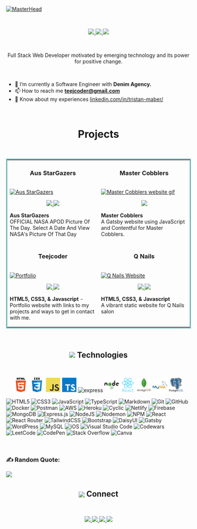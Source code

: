 [![MasterHead](https://i.postimg.cc/CKjVvWk2/Tristan-Maber.jpg)](https://teejcoder.netlify.app/)

<br>

<p align="center">
  <a href="https://teejcoder.netlify.app/" target="_blank">
    <img src="https://img.shields.io/static/v1?label=|&amp;message=PORTFOLIO&amp;color=23555f&amp;style=for-the-badge&amp;logo=html5&amp;logo-color=white" style="max-width: 100%;">
  <a href="https://www.linkedin.com/in/tristan-maber" target="_blank">
    <img src="https://img.shields.io/static/v1?label=|&amp;message=LINKEDIN&amp;color=cdf998&amp;style=for-the-badge&amp;logo=linkedin&amp;logo-color=white" style="max-width: 100%;">
  </a>
  <a href="https://twitter.com/teejcoder" target="_blank">
    <img src="https://img.shields.io/static/v1?label=|&amp;message=TWITTER&amp;color=23555f&amp;style=for-the-badge&amp;logo=twitter&amp;logo-color=white" style="max-width: 100%;">
  </a>
</p>
  
<br>
<p align="center"> Full Stack Web Developer motivated by emerging technology and its power for positive change. </p>
<br>

- 🌱 I’m currently a Software Engineer with **Denim Agency.**
- 📫 How to reach me **teejcoder@gmail.com**
- 📄 Know about my experiences [linkedin.com/in/tristan-maber/](https://www.linkedin.com/in/tristan-maber/)

<br>

<h1 align="center">Projects</h1>
<br>
<table bordercolor="#66b2b2">
  
  <tr>
    <td width="50%" valign="top">
      <h3 align="center">Aus StarGazers</h3>
        <br />
        <a target="_blank" href="https://aus-stargazers.netlify.app/">
            <img src="https://media.giphy.com/media/FGPakXFd8XNsr62HHI/giphy.gif" width="100%" height="250" alt="Aus StarGazers"/>
        </a>
        <br />
        <p align="center">
          
  <a href="https://github.com/teejcoder/AusStarGazers" target="_blank">
    <img src="https://img.shields.io/static/v1?label=|&message=REPO&color=23555f&style=flat&logo=github&logo-color=white"/>
  </a>  
  <a href="https://aus-stargazers.netlify.app/" target="_blank">
    <img src="https://img.shields.io/static/v1?label=|&message=WEBSITE&color=cdf998&style=flat&logo=wordpress&logo-color=white"/>
  </a>
      </p>
        <p><strong>Aus StarGazers</strong><br>OFFICIAL NASA APOD Picture Of The Day. Select A Date And View NASA's Picture Of That Day </p>
    </td>
    
<td width="50%" valign="top">
      <h3 align="center">Master Cobblers</h3>
        <br />
        <a target="_blank" href="https://mastercobblers.com.au/">
            <img src="https://i.giphy.com/J7qjtiJMNJeNyHr97D.webp" width="100%" height="250" alt="Master Cobblers website gif"/>
        </a>
        <br />
        <p align="center">
          
  <a href="https://whatstheteablog.cyclic.app" target="_blank">
    <img src="https://img.shields.io/static/v1?label=|&message=WEBSITE&color=cdf998&style=flat&logo=wordpress&logo-color=white"/>
  </a>
      </p>
        <p><strong>Master Cobblers</strong> <br>
      A Gatsby website using JavaScript and Contentful for Master Cobblers.</p>
    </td>
  </tr>
  
 
  <tr>
    <td width="50%" valign="top">
      <h3 align="center">Teejcoder</h3>
      <br />
        <a target="_blank" href="https://teejcoder.netlify.app/">
          <img src="https://media.giphy.com/media/qStcKW33t8LOQxF3Tg/giphy.gif" width="100%" height="250" alt="Portfolio"/>
        </a>
      <br />
        <p align="center">
  <a href="" target="_blank">
    <img src="https://img.shields.io/static/v1?label=|&message=REPO&color=23555f&style=flat&logo=github&logo-color=white"/>
  </a>
  <a href="https://media.giphy.com/media/qStcKW33t8LOQxF3Tg/giphy.gif" target="_blank">
    <img src="https://img.shields.io/static/v1?label=|&message=WEBSITE&color=cdf998&style=flat&logo=wordpress&logo-color=white"/>
  </a>
      </p>
        <p><strong>HTML5, CSS3, & Javascript</strong> - Portfolio website with links to my projects and ways to get in contact with me.</p>
    </td>
    <td width="50%" valign="top">
      <h3 align="center">Q Nails</h3>
        <br />
        <a target="_blank" href="https://qnailscanelands.netlify.app/">
          <img src="https://media.giphy.com/media/Ra6nMGaKp7rmzQ3whh/giphy.gif" width="100%" height="250" alt="Q Nails Website"/>
        </a>
        <br />
        <p align="center">
          
  <a href="" target="_blank">
    <img src="https://img.shields.io/static/v1?label=|&message=REPO&color=23555f&style=flat&logo=github&logo-color=white"/>
  </a>
  <a href="https://qnailscanelands.netlify.app/" target="_blank">
    <img src="https://img.shields.io/static/v1?label=|&message=WEBSITE&color=cdf998&style=flat&logo=wordpress&logo-color=white"/>
  </a>
      </p>
        <p><strong>HTML5, CSS3, & Javascript</strong><br> A vibrant static website for Q Nails salon</p>
    </td>
  </tr>
</table> 
<br> 




<h2 align="center">
  <img src="https://media.giphy.com/media/j2pOGeGYKe2xCCKwfi/giphy.gif" width="40"> Technologies
</h2>
<br>

<p align="center"> 

  <img src="https://raw.githubusercontent.com/devicons/devicon/master/icons/html5/html5-original-wordmark.svg" alt="html5" width="40" height="40"/>
  <img src="https://raw.githubusercontent.com/devicons/devicon/master/icons/css3/css3-original-wordmark.svg" alt="css3" width="40" height="40" />
  <img src="https://raw.githubusercontent.com/devicons/devicon/master/icons/javascript/javascript-original.svg" alt="javascript" width="40" height="40"/> 
  <img src="https://github.com/devicons/devicon/blob/master/icons/typescript/typescript-plain.svg" width="40" height="40" />
  <img src="https://raw.github.com/devicons/devicon/blob/master/icons/express/express-original-wordmark.svg" alt="express" width="40" height="40"/>
  <img src="https://raw.githubusercontent.com/devicons/devicon/master/icons/nodejs/nodejs-original-wordmark.svg" alt="nodejs" width="40" height="40"/>
  <img src="https://raw.githubusercontent.com/devicons/devicon/master/icons/react/react-original-wordmark.svg" alt="react" width="40" height="40"/>
  <img src="https://raw.githubusercontent.com/devicons/devicon/master/icons/mongodb/mongodb-original-wordmark.svg" alt="mongodb" width="40" height="40"/> 
  <img src="https://raw.githubusercontent.com/devicons/devicon/master/icons/mysql/mysql-original-wordmark.svg" alt="mysql" width="40" height="40"/>
  <img src="https://raw.githubusercontent.com/devicons/devicon/master/icons/postgresql/postgresql-original-wordmark.svg" alt="postgresql" width="40" height="40"/>

  
  <br>
  
![HTML5](https://img.shields.io/badge/html5-%23E34F26.svg?style=for-the-badge&logo=html5&logoColor=white) 
![CSS3](https://img.shields.io/badge/css3-%231572B6.svg?style=for-the-badge&logo=css3&logoColor=white) 
![JavaScript](https://img.shields.io/badge/javascript-%23323330.svg?style=for-the-badge&logo=javascript&logoColor=%23F7DF1E) 
![TypeScript](https://img.shields.io/badge/typescript-%23007ACC.svg?style=for-the-badge&logo=typescript&logoColor=white)
![Markdown](https://img.shields.io/badge/markdown-%23000000.svg?style=for-the-badge&logo=markdown&logoColor=white) 
![Git](https://img.shields.io/badge/git-%23F05033.svg?style=for-the-badge&logo=git&logoColor=white)
![GitHub](https://img.shields.io/badge/github-%23121011.svg?style=for-the-badge&logo=github&logoColor=white)
![Docker](https://img.shields.io/badge/docker-%230db7ed.svg?style=for-the-badge&logo=docker&logoColor=white) 
![Postman](https://img.shields.io/badge/Postman-FF6C37?style=for-the-badge&logo=postman&logoColor=white)
![AWS](https://img.shields.io/badge/AWS-%23FF9900.svg?style=for-the-badge&logo=amazon-aws&logoColor=white) 
![Heroku](https://img.shields.io/badge/heroku-%23430098.svg?style=for-the-badge&logo=heroku&logoColor=white)
![Cyclic](https://img.shields.io/badge/cyclic-%23430098.svg?style=for-the-badge&logo=cyclic&logoColor=white)
![Netlify](https://img.shields.io/badge/netlify-%23000000.svg?style=for-the-badge&logo=netlify&logoColor=#00C7B7) 
![Firebase](https://img.shields.io/badge/Firebase-039BE5?style=for-the-badge&logo=Firebase&logoColor=white)
![MongoDB](https://img.shields.io/badge/MongoDB-%234ea94b.svg?style=for-the-badge&logo=mongodb&logoColor=white)
![Express.js](https://img.shields.io/badge/express.js-%23404d59.svg?style=for-the-badge&logo=express&logoColor=%2361DAFB) 
![NodeJS](https://img.shields.io/badge/node.js-6DA55F?style=for-the-badge&logo=node.js&logoColor=white) 
![Nodemon](https://img.shields.io/badge/NODEMON-%23323330.svg?style=for-the-badge&logo=nodemon&logoColor=%BBDEAD)
![NPM](https://img.shields.io/badge/NPM-%23000000.svg?style=for-the-badge&logo=npm&logoColor=white) 
![React](https://img.shields.io/badge/react-%2320232a.svg?style=for-the-badge&logo=react&logoColor=%2361DAFB) 
![React Router](https://img.shields.io/badge/React_Router-CA4245?style=for-the-badge&logo=react-router&logoColor=white) 
![TailwindCSS](https://img.shields.io/badge/tailwindcss-%2338B2AC.svg?style=for-the-badge&logo=tailwind-css&logoColor=white) 
![Bootstrap](https://img.shields.io/badge/bootstrap-%23563D7C.svg?style=for-the-badge&logo=bootstrap&logoColor=white) 
![DaisyUI](https://img.shields.io/badge/daisyui-5A0EF8?style=for-the-badge&logo=daisyui&logoColor=white)
![Gatsby](https://img.shields.io/badge/Gatsby-%23663399.svg?style=for-the-badge&logo=gatsby&logoColor=white)
![WordPress](https://img.shields.io/badge/WordPress-%23117AC9.svg?style=for-the-badge&logo=WordPress&logoColor=white)
![MySQL](https://img.shields.io/badge/mysql-%2300f.svg?style=for-the-badge&logo=mysql&logoColor=white) 
![iOS](https://img.shields.io/badge/iOS-000000?style=for-the-badge&logo=ios&logoColor=white)
![Visual Studio Code](https://img.shields.io/badge/Visual%20Studio%20Code-0078d7.svg?style=for-the-badge&logo=visual-studio-code&logoColor=white)
![Codewars](https://img.shields.io/badge/Codewars-B1361E?style=for-the-badge&logo=codewars&logoColor=grey)
![LeetCode](https://img.shields.io/badge/LeetCode-000000?style=for-the-badge&logo=LeetCode&logoColor=#d16c06)
![CodePen](https://img.shields.io/badge/Codepen-000000?style=for-the-badge&logo=codepen&logoColor=white)
![Stack Overflow](https://img.shields.io/badge/-Stackoverflow-FE7A16?style=for-the-badge&logo=stack-overflow&logoColor=white)
![Canva](https://img.shields.io/badge/Canva-%2300C4CC.svg?style=for-the-badge&logo=Canva&logoColor=white)

<br>

<h3> ✍️ Random Quote: </h3>
<img src="https://quotes-github-readme.vercel.app/api?type=horizontal&theme=radical" height="200">
<br>

<h2 align="center">
<img src="https://media.giphy.com/media/LnQjpWaON8nhr21vNW/giphy.gif" align="center" width="40"> Connect
</h2>
<br>

<p align="center">
  <a href="https://teejcoder.netlify.app/" target="_blank">
    <img src="https://img.shields.io/static/v1?label=|&amp;message=PORTFOLIO&amp;color=23555f&amp;style=for-the-badge&amp;logo=html5&amp;logo-color=white" style="max-width: 100%;">
  <a href="https://www.linkedin.com/in/tristan-maber" target="_blank">
    <img src="https://img.shields.io/static/v1?label=|&amp;message=LINKEDIN&amp;color=cdf998&amp;style=for-the-badge&amp;logo=linkedin&amp;logo-color=white" style="max-width: 100%;">
  </a>
  <a href="https://twitter.com/teejcoder" target="_blank">
    <img src="https://img.shields.io/static/v1?label=|&amp;message=TWITTER&amp;color=23555f&amp;style=for-the-badge&amp;logo=twitter&amp;logo-color=white" style="max-width: 100%;">
  </a>
  <a href="https://angel.co/u/tristan-maber" target="_blank">
    <img src="https://img.shields.io/static/v1?label=|&amp;message=WELLFOUND&amp;color=cdf998&amp;style=for-the-badge&amp;logo=angellist&amp;logocolor=white" style="max-width: 100%;">
  </a>
</p>
